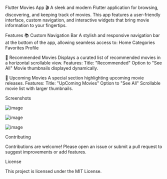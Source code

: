 Flutter Movies App 🎬
A sleek and modern Flutter application for browsing, discovering, and keeping track of movies. This app features a user-friendly interface, custom navigation, and interactive widgets that bring movie information to your fingertips.

Features
📚 Custom Navigation Bar
A stylish and responsive navigation bar at the bottom of the app, allowing seamless access to:
Home
Categories
Favorites
Profile

🌟 Recommended Movies
Displays a curated list of recommended movies in a horizontal scrollable view.
Features:
Title: "Recommended"
Option to "See All"
Movie thumbnails displayed dynamically.

🎥 Upcoming Movies
A special section highlighting upcoming movie releases.
Features:
Title: "UpComing Movies"
Option to "See All"
Scrollable movie list with larger thumbnails.

Screenshots


![image](https://github.com/user-attachments/assets/2e59f71d-ba4c-4fd9-b8ad-e8599dd56833)

![image](https://github.com/user-attachments/assets/3bbdfdd5-d96a-494f-b2d8-c3cc6023ee9e)

![image](https://github.com/user-attachments/assets/47f7a952-aea7-4e07-9810-9a2ff0302d08)

Contributing

Contributions are welcome! Please open an issue or submit a pull request to suggest improvements or add features.

License

This project is licensed under the MIT License.


